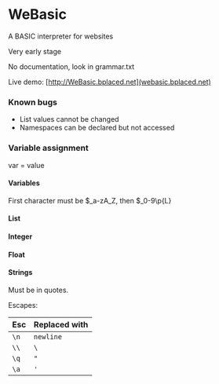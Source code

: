 # WeBasic

A BASIC interpreter for websites

Very early stage

No documentation, look in grammar.txt

Live demo: [http://WeBasic.bplaced.net](webasic.bplaced.net)

### Known bugs
* List values cannot be changed
* Namespaces can be declared but not accessed



### Variable assignment
var = value

#### Variables
First character must be $_a-zA_Z, then $_0-9\p{L}

#### List

#### Integer

#### Float

#### Strings
Must be in quotes.

Escapes:

|Esc|Replaced with|
|-|-|
|`\n`|`newline`|
|`\\`|`\`|
|`\q`|`"`|
|`\a`|`'`|
